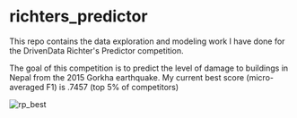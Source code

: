 # richters_predictor
This repo contains the data exploration and modeling work I have done for the DrivenData Richter's Predictor competition. 

The goal of this competition is to predict the level of damage to buildings in Nepal from the 2015 Gorkha earthquake. My current best score (micro-averaged F1) is .7457 (top 5% of competitors)

![rp_best](https://user-images.githubusercontent.com/33400922/99148254-af97c680-2654-11eb-9a55-b9a815433eec.png)


